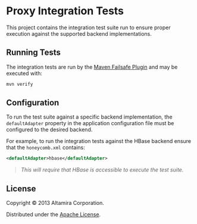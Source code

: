 # Proxy Integration Tests

This project contains the integration test suite run to ensure proper execution against the supported backend implementations.

## Running Tests

The integration tests are run by the [Maven Failsafe Plugin](https://maven.apache.org/surefire/maven-failsafe-plugin) and may be executed with:

```Bash
mvn verify
```

## Configuration

To run the test suite against a specific backend implementation, the `defaultAdapter` property in the
application configuration file must be configured to the desired backend.

For example, to run the integration tests against the HBase backend ensure that the `honeycomb.xml` contains:

```XML
<defaultAdapter>hbase</defaultAdapter>
```

>*This will require that HBase is accessible to execute the test suite.*

## License

Copyright © 2013 Altamira Corporation.

Distributed under the [Apache License](https://www.apache.org/licenses/LICENSE-2.0.html).